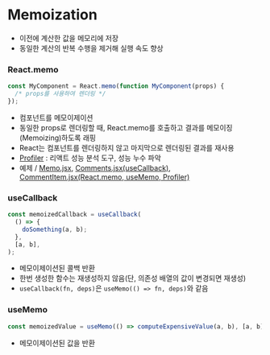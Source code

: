 # Memoization
- 이전에 계산한 값을 메모리에 저장
- 동일한 계산의 반복 수행을 제거해 실행 속도 향상

### React.memo
```javascript
const MyComponent = React.memo(function MyComponent(props) {
  /* props를 사용하여 렌더링 */
});
```
- 컴포넌트를 메모이제이션
- 동일한 props로 렌더링할 때, React.memo를 호출하고 결과를 메모이징(Memoizing)하도록 래핑
- React는 컴포넌트를 렌더링하지 않고 마지막으로 렌더링된 결과를 재사용
- <a href="https://ko.reactjs.org/docs/profiler.html">Profiler</a> : 리액트 성능 분석 도구, 성능 누수 파악
- 예제 / <a href="https://github.com/sol-pine/study_ReactDocs/blob/main/11_memoization/Memo.jsx">Memo.jsx</a>, <a href = "https://github.com/sol-pine/study_ReactDocs/blob/main/11_memoization/Comments.jsx">Comments.jsx(useCallback)</a>, <a href="https://github.com/sol-pine/study_ReactDocs/blob/main/11_memoization/CommentItem.jsx">CommentItem.jsx(React.memo, useMemo, Profiler)</a>

### useCallback
```javascript
const memoizedCallback = useCallback(
  () => {
    doSomething(a, b);
  },
  [a, b],
);
```
- 메모이제이션된 콜백 반환
- 한번 생성한 함수는 재생성하지 않음(단, 의존성 배열의 값이 변경되면 재생성)
- `useCallback(fn, deps)`은 `useMemo(() => fn, deps)`와 같음

### useMemo
```javascript
const memoizedValue = useMemo(() => computeExpensiveValue(a, b), [a, b]);
```
- 메모이제이션된 값을 반환

